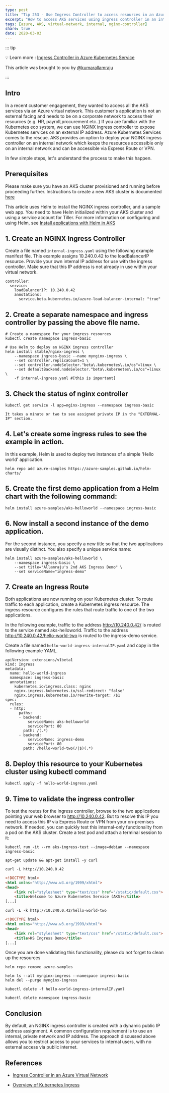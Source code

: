```yaml
---
type: post
title: "Tip 253 - Use Ingress Controller to access resources in an Azure Virtual Network"
excerpt: "How to access AKS services using ingress controller in an internal virtual network?"
tags: [azure, AKS, virtual-network, internal, nginx-controller]
share: true
date: 2020-03-03
---
```



::: tip

:bulb: Learn more :  [Ingress Controller in Azure Kubernetes Service](https://docs.microsoft.com/en-us/azure/aks/ingress-basic?WT.mc_id=docs-azuredevtips-azureappsdev)

This article was brought to you by [@kumarallamraju](https://twitter.com/kumarallamraju)

:::

## Intro

In a recent customer engagement, they wanted to access all the AKS services via an Azure virtual network. This customer's application is not an external facing and needs to be on a corporate network to access their resources (e.g. HR, payroll,procurement etc..) If you are familiar with the Kubernetes eco system, we can use NGINX ingress controller to expose Kubernetes services on an external IP address. Azure Kubernetes Services comes to the rescue. AKS provides an option to deploy your NGINX ingress controller on an internal network which keeps the resources accessible only on an internal network and can be accessible via Express Route or VPN.

In few simple steps, let's understand the process to make this happen.

## Prerequisites

Please make sure you have an AKS cluster provisioned and running before proceeding further. Instructions to create a new AKS cluster is documented [here](https://docs.microsoft.com/en-us/azure/aks/kubernetes-walkthrough)

This article uses Helm to install the NGINX ingress controller, and a sample web app. You need to have Helm initialized within your AKS cluster and using a service account for Tiller. For more information on configuring and using Helm, see [Install applications with Helm in AKS](https://docs.microsoft.com/en-us/azure/aks/kubernetes-helm)

## 1. Create an NGINX Ingress Controller

Create a file named `internal-ingress.yaml` using the following example manifest file. This example assigns 10.240.0.42 to the loadBalancerIP resource. Provide your own internal IP address for use with the ingress controller. Make sure that this IP address is not already in use within your virtual network.

```
controller:
  service:
    loadBalancerIP: 10.240.0.42
    annotations:
      service.beta.kubernetes.io/azure-load-balancer-internal: "true"
```

## 2. Create a separate namespace and ingress controller by passing the above file name.

```
# Create a namespace for your ingress resources
kubectl create namespace ingress-basic

# Use Helm to deploy an NGINX ingress controller
helm install stable/nginx-ingress \
    --namespace ingress-basic --name mynginx-ingress \
    --set controller.replicaCount=1 \
    --set controller.nodeSelector."beta\.kubernetes\.io/os"=linux \
    --set defaultBackend.nodeSelector."beta\.kubernetes\.io/os"=linux \
    -f internal-ingress.yaml #[this is important]
```

## 3. Check the status of nginx controller

```
kubectl get service -l app=nginx-ingress --namespace ingress-basic

It takes a minute or two to see assigned private IP in the "EXTERNAL-IP" section.
```

## 4. Let's create some ingress rules to see the example in action.

In this example, Helm is used to deploy two instances of a simple 'Hello world' application.

```
helm repo add azure-samples https://azure-samples.github.io/helm-charts/

```

## 5. Create the first demo application from a Helm chart with the following command:

```
helm install azure-samples/aks-helloworld --namespace ingress-basic
```


## 6. Now install a second instance of the demo application. 
For the second instance, you specify a new title so that the two applications are visually distinct. You also specify a unique service name:

```
helm install azure-samples/aks-helloworld \
    --namespace ingress-basic \
    --set title="Allamraju's 2nd AKS Ingress Demo" \
    --set serviceName="ingress-demo"
```

## 7. Create an Ingress Route

Both applications are now running on your Kubernetes cluster. To route traffic to each application, create a Kubernetes ingress resource. The ingress resource configures the rules that route traffic to one of the two applications.

In the following example, traffic to the address http://10.240.0.42/ is routed to the service named aks-helloworld. Traffic to the address http://10.240.0.42/hello-world-two is routed to the ingress-demo service.

Create a file named `hello-world-ingress-internalIP.yaml` and copy in the following example YAML.

```
apiVersion: extensions/v1beta1
kind: Ingress
metadata:
  name: hello-world-ingress
  namespace: ingress-basic
  annotations:
    kubernetes.io/ingress.class: nginx
    nginx.ingress.kubernetes.io/ssl-redirect: "false"
    nginx.ingress.kubernetes.io/rewrite-target: /$1
spec:
  rules:
  - http:
      paths:
      - backend:
          serviceName: aks-helloworld
          servicePort: 80
        path: /(.*)
      - backend:
          serviceName: ingress-demo
          servicePort: 80
        path: /hello-world-two(/|$)(.*)
```

## 8. Deploy this resource to your Kubernetes cluster using kubectl command

```
kubectl apply -f hello-world-ingress.yaml 
```

## 9. Time to validate the ingress controller

To test the routes for the ingress controller, browse to the two applications pointing your web browser to http://10.240.0.42. But to resolve this IP you need to access this IP via Express Route or VPN from your on-premises network. If needed, you can quickly test this internal-only functionality from a pod on the AKS cluster. Create a test pod and attach a terminal session to it:

```
kubectl run -it --rm aks-ingress-test --image=debian --namespace ingress-basic

apt-get update && apt-get install -y curl
```

```
curl -L http://10.240.0.42
```

```html
<!DOCTYPE html>
<html xmlns="http://www.w3.org/1999/xhtml">
<head>
    <link rel="stylesheet" type="text/css" href="/static/default.css">
    <title>Welcome to Azure Kubernetes Service (AKS)</title>
[...]
```

```
curl -L -k http://10.240.0.42/hello-world-two
```
```html
<!DOCTYPE html>
<html xmlns="http://www.w3.org/1999/xhtml">
<head>
    <link rel="stylesheet" type="text/css" href="/static/default.css">
    <title>KS Ingress Demo</title>
[...]
```

Once you are done validating this functionality, please do not forget to clean up the resources 

```
helm repo remove azure-samples

helm ls --all mynginx-ingress --namespace ingress-basic
helm del --purge mynginx-ingress

kubectl delete -f hello-world-ingress-internalIP.yaml

kubectl delete namespace ingress-basic
```

## Conclusion

By default, an NGINX ingress controller is created with a dynamic public IP address assignment. A common configuration requirement is to use an internal, private network and IP address. The approach discussed above allows you to restrict access to your services to internal users, with no external access via public internet.

## References

* [Ingress Controller in an Azure Virtual Network](https://docs.microsoft.com/en-us/azure/aks/ingress-internal-ip?WT.mc_id=docs-azuredevtips-azureappsdev)


* [Overview of Kubernetes Ingress](https://kubernetes.io/docs/concepts/services-networking/ingress/?WT.mc_id=docs-azuredevtips-azureappsdev)





















